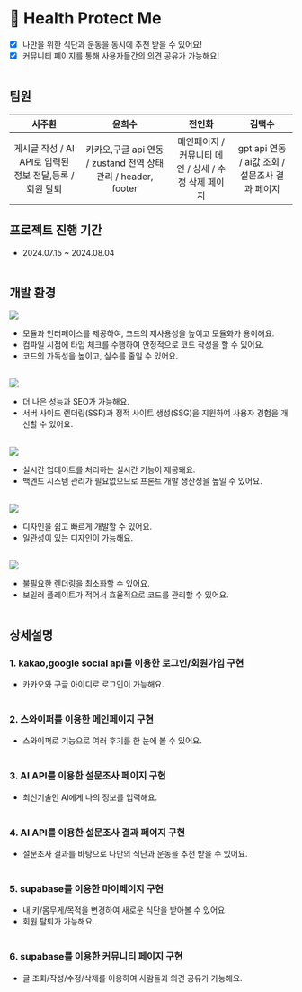 # 🤗 Health Protect Me

- [x] 나만을 위한 식단과 운동을 동시에 추천 받을 수 있어요!<br/>
- [x] 커뮤니티 페이지를 통해 사용자들간의 의견 공유가 가능해요!<br/><br/>

## 팀원

| 서주환 | 윤희수 | 전인화 | 김택수 |
| :----------------------------------------------------------------------: | :-------------------------------------------------------------------: | :----------------------------------------------------------------------: | :---------------------------------------------------------------------: |
|게시글 작성 / AI API로 입력된 정보 전달,등록 / 회원 탈퇴 | 카카오,구글 api 연동 / zustand 전역 상태 관리 / header, footer  |  메인페이지 / 커뮤니티 메인 / 상세 / 수정 삭제 페이지      | gpt api 연동 / ai값 조회 / 설문조사 결과 페이지 |

## 프로젝트 진행 기간

- 2024.07.15 ~ 2024.08.04<br/><br/>

## 개발 환경

<img src="https://img.shields.io/badge/typescript-3178C6?style=for-the-badge&logo=typescript&logoColor=white"/> </br>

- 모듈과 인터페이스를 제공하여, 코드의 재사용성을 높이고 모듈화가 용이해요.
- 컴파일 시점에 타입 체크를 수행하여 안정적으로 코드 작성을 할 수 있어요.
- 코드의 가독성을 높이고, 실수를 줄일 수 있어요. </br></br>

<img src="https://img.shields.io/badge/next.js-000000?style=for-the-badge&logo=next.js&logoColor=white"/> </br>

- 더 나은 성능과 SEO가 가능해요.
- 서버 사이드 렌더링(SSR)과 정적 사이트 생성(SSG)을 지원하여 사용자 경험을 개선할 수 있어요. </br></br>

<img src="https://img.shields.io/badge/supabase-3FCF8E?style=for-the-badge&logo=supabase&logoColor=white"/> </br>

- 실시간 업데이트를 처리하는 실시간 기능이 제공돼요.
- 백엔드 시스템 관리가 필요없으므로 프론트 개발 생산성을 높일 수 있어요. <br/><br/>

<img src="https://img.shields.io/badge/tailwind-06B6D4?style=for-the-badge&logo=tailwind&logoColor=white"/> </br>

- 디자인을 쉽고 빠르게 개발할 수 있어요.
- 일관성이 있는 디자인이 가능해요. <br/><br/>

<img src="https://img.shields.io/badge/zustand-F3DF49?style=for-the-badge&logo=zustand&logoColor=white"/> </br>

- 불필요한 렌더링을 최소화할 수 있어요.
- 보일러 플레이트가 적어서 효율적으로 코드를 관리할 수 있어요. <br/><br/>

## 상세설명

### 1. kakao,google social api를 이용한 로그인/회원가입 구현

- 카카오와 구글 아이디로 로그인이 가능해요. <br/><br/>

### 2. 스와이퍼를 이용한 메인페이지 구현

- 스와이퍼로 기능으로 여러 후기를 한 눈에 볼 수 있어요. <br/><br/>

### 3. AI API를 이용한 설문조사 페이지 구현

- 최신기술인 AI에게 나의 정보를 입력해요. <br/><br/>

### 4. AI API를 이용한 설문조사 결과 페이지 구현

- 설문조사 결과를 바탕으로 나만의 식단과 운동을 추천 받을 수 있어요. <br/><br/>

### 5. supabase를 이용한 마이페이지 구현

- 내 키/몸무게/목적을 변경하여 새로운 식단을 받아볼 수 있어요. <br />
- 회원 탈퇴가 가능해요. <br/><br/>

### 6. supabase를 이용한 커뮤니티 페이지 구현

- 글 조회/작성/수정/삭제를 이용하여 사람들과 의견 공유가 가능해요. <br /><br/>
